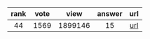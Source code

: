 
| rank | vote | view | answer | url |
|:-:|:-:|:-:|:-:|:-:|
|44|1569|1899146|15| [url](http://stackoverflow.com/questions/5137497/find-current-directory-and-files-directory) |
